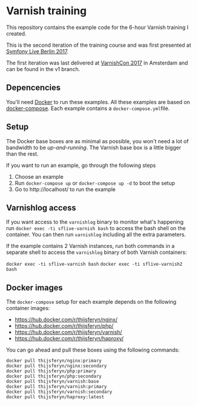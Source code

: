 # Varnish training

This repository contains the example code for the 6-hour Varnish training I created.

This is the second iteration of the training course and was first presented at [Symfony Live Berlin 2017](https://feryn.eu/speaking/varnish-in-depth-symfony-live-berlin-2017/).

The first iteration was last delivered at [VarnishCon 2017](https://feryn.eu/speaking/varnish-training-varnishcon-2016/) in Amsterdam and can be found in the v1 branch.

## Depencencies

You'll need [Docker](https://www.docker.com/) to run these examples. All these examples are based on [docker-compose](https://docs.docker.com/compose/). Each example contains a `docker-compose.yml`file.

## Setup

The Docker base boxes are as minimal as possible, you won't need a lot of bandwidth to be *up-and-running*. The Varnish base box is a little bigger than the rest.

If you want to run an example, go through the following steps

1.  Choose an example
2.  Run `docker-compose up` or `docker-compose up -d` to boot the setup
3.  Go to http://localhost/ to run the example

## Varnishlog access

If you want access to the `varnishlog` binary to monitor what's happening run `docker exec -ti sflive-varnish bash` to access the bash shell on the container. You can then run `varnishlog` including all the extra parameters.

If the example contains 2 Varnish instances, run both commands in a separate shell to access the `varnishlog` binary of both Varnish containers:

`docker exec -ti sflive-varnish bash`
`docker exec -ti sflive-varnish2 bash`

## Docker images

The `docker-compose` setup for each example depends on the following container images:

* https://hub.docker.com/r/thijsferyn/nginx/
* https://hub.docker.com/r/thijsferyn/php/
* https://hub.docker.com/r/thijsferyn/varnish/
* https://hub.docker.com/r/thijsferyn/haproxy/

You can go ahead and pull these boxes using the following commands:

```
docker pull thijsferyn/nginx:primary
docker pull thijsferyn/nginx:secondary
docker pull thijsferyn/php:primary
docker pull thijsferyn/php:secondary
docker pull thijsferyn/varnish:base
docker pull thijsferyn/varnish:primary
docker pull thijsferyn/varnish:secondary
docker pull thijsferyn/haproxy:latest
```
